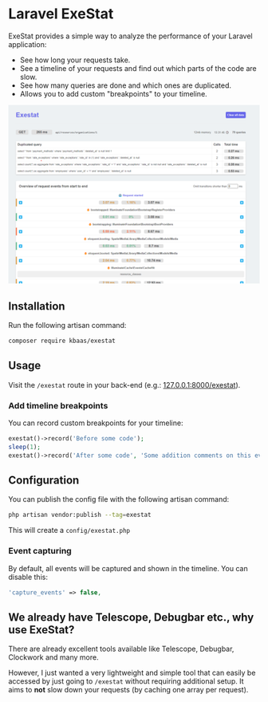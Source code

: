 # Laravel ExeStat

ExeStat provides a simple way to analyze the performance of your Laravel application:

- See how long your requests take.
- See a timeline of your requests and find out which parts of the code are slow.
- See how many queries are done and which ones are duplicated.
- Allows you to add custom "breakpoints" to your timeline.

![Request detail](./img/detail.png)

## Installation

Run the following artisan command:

```bash
composer require kbaas/exestat
```

## Usage

Visit the `/exestat` route in your back-end (e.g.: <a href="http://127.0.0.1:8000/exestat">127.0.0.1:8000/exestat</a>).

### Add timeline breakpoints

You can record custom breakpoints for your timeline:

```php
exestat()->record('Before some code');
sleep(1);
exestat()->record('After some code', 'Some addition comments on this event');
```

## Configuration

You can publish the config file with the following artisan command:

```bash
php artisan vendor:publish --tag=exestat
```

This will create a `config/exestat.php`

### Event capturing

By default, all events will be captured and shown in the timeline. You can disable this:

```php
'capture_events' => false,
```

## We already have Telescope, Debugbar etc., why use ExeStat?

There are already excellent tools available like Telescope, Debugbar, Clockwork and many more.

However, I just wanted a very lightweight and simple tool that can easily be accessed by just going to `/exestat`
without requiring additional setup.
It aims to **not** slow down your requests (by caching one array per request).
